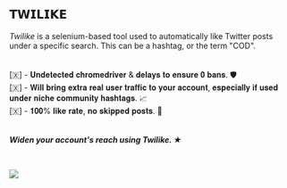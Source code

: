 ## 𝗧𝗪𝗜𝗟𝗜𝗞𝗘 ##

*Twilike* is a selenium-based tool used to automatically like Twitter posts under a specific search. This can be a hashtag, or the term "COD".<br>
<br><br>
[​🇽​] - 𝐔𝐧𝐝𝐞𝐭𝐞𝐜𝐭𝐞𝐝 𝐜𝐡𝐫𝐨𝐦𝐞𝐝𝐫𝐢𝐯𝐞𝐫 & 𝐝𝐞𝐥𝐚𝐲𝐬 𝐭𝐨 𝐞𝐧𝐬𝐮𝐫𝐞 𝟎 𝐛𝐚𝐧𝐬. 🛡️<br>
[​🇽​] - 𝐖𝐢𝐥𝐥 𝐛𝐫𝐢𝐧𝐠 𝐞𝐱𝐭𝐫𝐚 𝐫𝐞𝐚𝐥 𝐮𝐬𝐞𝐫 𝐭𝐫𝐚𝐟𝐟𝐢𝐜 𝐭𝐨 𝐲𝐨𝐮𝐫 𝐚𝐜𝐜𝐨𝐮𝐧𝐭, 𝐞𝐬𝐩𝐞𝐜𝐢𝐚𝐥𝐥𝐲 𝐢𝐟 𝐮𝐬𝐞𝐝 𝐮𝐧𝐝𝐞𝐫 𝐧𝐢𝐜𝐡𝐞 𝐜𝐨𝐦𝐦𝐮𝐧𝐢𝐭𝐲 𝐡𝐚𝐬𝐡𝐭𝐚𝐠𝐬. 📈<br>
[​🇽​] - 𝟏𝟎𝟎% 𝐥𝐢𝐤𝐞 𝐫𝐚𝐭𝐞, 𝐧𝐨 𝐬𝐤𝐢𝐩𝐩𝐞𝐝 𝐩𝐨𝐬𝐭𝐬. 💯<br>
<br><br>
***Widen your account's reach using Twilike. ★***

<br>

![](https://i.imgur.com/GriFdvM.png)

